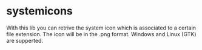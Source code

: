 # systemicons
With this lib you can retrive the system icon which is associated 
to a certain file extension. The icon will be in the .png format. 
Windows and Linux (GTK) are supperted.
